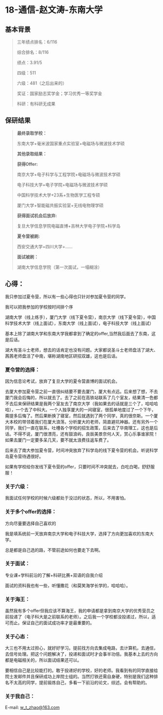 # 18-通信-赵文涛-东南大学

## 基本背景

> 三年绩点排名：6/116
>
> 综合排名：8/116
>
> 绩点：3.91/5
>
> 四级：511
>
> 六级：481（之后出来的）
>
> 奖证：国家励志奖学金；学习优秀一等奖学金
>
> 科研：有科研无成果

## 保研结果

> **最终录取学校：**
>
> 东南大学+毫米波国家重点实验室+电磁场与微波技术学硕
>
> **其他录取结果：**
>
> **获得Offer:**
>
> 南京大学+电子科学与工程学院+电磁场与微波技术学硕
>
> 电子科技大学+电子学院+电磁场与微波技术学硕
>
> 中国科学技术大学+23系+生物医学工程专硕
>
> 厦门大学+智能磁共振实验室+无线电物理学硕
>
> **获得面试机会后放弃:**
>
> 复旦大学信息学院电磁直博+吉林大学电子学院+科学岛
>
> **夏令营被刷:**
>
> 西安交通大学+四川大学+......
>
> **面试被刷：**
>
> 湖南大学信息学院（第一次面试，一塌糊涂） 

## 心得： 

我只参加过夏令营，所以有一些心得也只针对参加夏令营的同学。

我可以把我参加的学校按时间排个序

湖南大学（线上练手），厦门大学（线下夏令营），南京大学（线下夏令营），中国科学技术大学（线上面试），东南大学（线上面试），电子科技大学（线上面试）

基本上除了湖南大学和东南大学我都拿到了确定的offer,当然我后面去了东南，这是后话。

湖大有圣斗士老师，想去的话肯定也没有问题。大家都说圣斗士老师盘活了湖大、茜茜老师盘活了中南，堪称湖南地区研招双雄，这也是后话。

### 夏令营的选择：

因为信息论考试，放弃了复旦大学的夏令营直博的面试机会。

去厦大参加夏令营之前一直很纠结要不要去厦门，厦大有点远。后来想了想，不去厦门我会后悔的，所以就去了。去了之前在高铁站联系了几个室友，结果清一色都不去后来保研结果是我两个室友去了南京大学（我如果去的话就是三个了，哈哈哈哈），一个去了中科大。一个人独享厦大的一间寝室，很孤单地度过了一个下午，甭提多后悔了。然后果断换了寝室，然后就遇到了两个同学，真的很奈斯。一个厦大本校的带领着我们在厦大浪荡，分析厦大的老师，简直避坑神器。还有另外一个同学，我们一直在联系，吐槽各个学校的招生政策，后来去了华南理工，这也是后话。不得不说，厦门很漂亮，还有鼓浪屿，良辰美景奈何人天，赏心乐事谁家院！如果去厦门一定要多呆几天，要不就太浪费往返车费了。

后来去了南大参加夏令营，时间冲突放弃了科学岛的线下夏令营的机会。听说科学岛夏令营待遇很好。

如果有学校给你发线下夏令营的offer，只要时间不冲突就去，白吃白喝，舒舒服服！

### 关于六级：

我面试任何学校的时候六级都处于没过的状态，所以，不用害怕。

### 关于多个offer的选择：

方向尽量要选择自己喜欢的

我是填系统前一天放弃南京大学和电子科技大学，选择了方向更加喜欢的东南大学。

总是都是自己选的路，不管前途如何也要走下去啊。

### 关于面试：

专业课+学科前沿的了解+科研比赛+双语的自我介绍

面试的资料我也有一些，听懂撒花（和莫笑海学长学的，哈哈哈）。 

### 关于海王：

虽然我有多个offer但我应该不算海王，我的申请都是拿到南京大学的优秀营员之前投递了（电子科大是之前联系的老师）。之后我一个学校都没投递过，所以，适可而止。保证自己的面试成功率才是最重要的。

### 关于心态：

大三也不用太过担心，就好好学习。提前找方向去集成电路，去计算机，去通信，去信号处理。把这个问题解决了，投递和面试时才会事半功倍。我基本上去的方向都是电磁相关的，所以面试结果还可以。

要相信自己是比较能打的。敢于投递好的学校，好的老师。我看到有的同学直接给院士发邮件并且保研成功上岸院士组的。当然打铁还需自身硬，特别是我们这种排名不太高的同学，提前锻炼自己，多看一下前沿的论文，综述。会有帮助的。

### 关于我自己：

E-mail: [w_t_zhao@163.com](mailto:w_t_zhao@163.com)